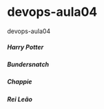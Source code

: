 # devops-aula04
devops-aula04
<h5>Harry Potter</h5>
<h5>Bundersnatch</h5>
<h5>Chappie</h5>
<h5>Rei Leão</h5>
  

